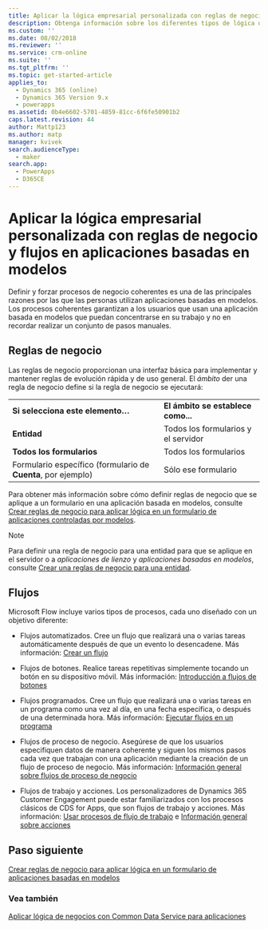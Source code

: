 ```yaml
---
title: Aplicar la lógica empresarial personalizada con reglas de negocio y flujos en aplicaciones basadas en modelos | Microsoft Docs
description: Obtenga información sobre los diferentes tipos de lógica de negocios que puede usar en su aplicación
ms.custom: ''
ms.date: 08/02/2018
ms.reviewer: ''
ms.service: crm-online
ms.suite: ''
ms.tgt_pltfrm: ''
ms.topic: get-started-article
applies_to:
  - Dynamics 365 (online)
  - Dynamics 365 Version 9.x
  - powerapps
ms.assetid: 0b4e6602-5701-4859-81cc-6f6fe50901b2
caps.latest.revision: 44
author: Mattp123
ms.author: matp
manager: kvivek
search.audienceType:
  - maker
search.app:
  - PowerApps
  - D365CE
---
```

# <a name="apply-custom-business-logic-with-business-rules-and-flows-in-model-driven-apps"></a>Aplicar la lógica empresarial personalizada con reglas de negocio y flujos en aplicaciones basadas en modelos

Definir y forzar procesos de negocio coherentes es una de las principales razones por las que las personas utilizan aplicaciones basadas en modelos. Los procesos coherentes garantizan a los usuarios que usan una aplicación basada en modelos que puedan concentrarse en su trabajo y no en recordar realizar un conjunto de pasos manuales. 

## <a name="business-rules"></a>Reglas de negocio

Las reglas de negocio proporcionan una interfaz básica para implementar y mantener reglas de evolución rápida y de uso general. El *ámbito* der una regla de negocio define si la regla de negocio se ejecutará:

|||  
|-|-|  
|**Si selecciona este elemento…**|**El ámbito se establece como...**|  
|**Entidad**|Todos los formularios y el servidor|  
|**Todos los formularios**|Todos los formularios|  
|Formulario específico (formulario de **Cuenta**, por ejemplo)|Sólo ese formulario| 

Para obtener más información sobre cómo definir reglas de negocio que se aplique a un formulario en una aplicación basada en modelos, consulte [Crear reglas de negocio para aplicar lógica en un formulario de aplicaciones controladas por modelos](create-business-rules-recommendations-apply-logic-form.md).

> [!NOTE]
> Para definir una regla de negocio para una entidad para que se aplique en el servidor o a *aplicaciones de lienzo* y *aplicaciones basadas en modelos*, consulte [Crear una reglas de negocio para una entidad](/powerapps/maker/common-data-service/data-platform-create-business-rule).

## <a name="flows"></a>Flujos  
  
Microsoft Flow incluye varios tipos de procesos, cada uno diseñado con un objetivo diferente:  

-   Flujos automatizados. Cree un flujo que realizará una o varias tareas automáticamente después de que un evento lo desencadene. Más información: [Crear un flujo](/flow/get-started-logic-flow)
    
-   Flujos de botones. Realice tareas repetitivas simplemente tocando un botón en su dispositivo móvil. Más información: [Introducción a flujos de botones](/flow/introduction-to-button-flows)
  
-   Flujos programados. Cree un flujo que realizará una o varias tareas en un programa como una vez al día, en una fecha específica, o después de una determinada hora. Más información: [Ejecutar flujos en un programa](/flow/run-scheduled-tasks)
  
-   Flujos de proceso de negocio.  Asegúrese de que los usuarios especifiquen datos de manera coherente y siguen los mismos pasos cada vez que trabajan con una aplicación mediante la creación de un flujo de proceso de negocio. Más información: [Información general sobre flujos de proceso de negocio](/flow/business-process-flows-overview)

-   Flujos de trabajo y acciones. Los personalizadores de Dynamics 365 Customer Engagement puede estar familiarizados con los procesos clásicos de CDS for Apps, que son flujos de trabajo y acciones. Más información: [Usar procesos de flujo de trabajo](/flow/workflow-processes) e [Información general sobre acciones](/flow/actions)
  
## <a name="next-step"></a>Paso siguiente

[Crear reglas de negocio para aplicar lógica en un formulario de aplicaciones basadas en modelos](create-business-rules-recommendations-apply-logic-form.md)

### <a name="see-also"></a>Vea también

[Aplicar lógica de negocios con Common Data Service para aplicaciones](../common-data-service/cds-processes.md)
